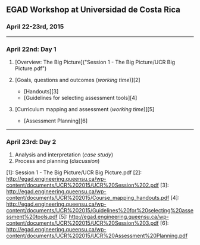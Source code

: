 ## EGAD Workshop at Universidad de Costa Rica
### April 22-23rd, 2015

* * *

### April 22nd: **Day 1**

1.  [Overview: The Big Picture]("Session 1 - The Big Picture/UCR Big Picture.pdf")

2.  [Goals, questions and outcomes (*working time*)][2]

    *   [Handouts][3]
    *   [Guidelines for selecting assessment tools][4]

3.  [Curriculum mapping and assessment (*working time*)][5]

    *   [Assessment Planning][6]

* * *

### April 23rd: **Day 2**

1.  Analysis and interpretation (*case study*)
2.  Process and planning (*discussion*)

 [1]: Session 1 - The Big Picture/UCR Big Picture.pdf
 [2]: http://egad.engineering.queensu.ca/wp-content/documents/UCR%202015/UCR%20Session%202.pdf
 [3]: http://egad.engineering.queensu.ca/wp-content/documents/UCR%202015/Course_mapping_handouts.pdf
 [4]: http://egad.engineering.queensu.ca/wp-content/documents/UCR%202015/Guidelines%20for%20selecting%20assessment%20tools.pdf
 [5]: http://egad.engineering.queensu.ca/wp-content/documents/UCR%202015/UCR%20Session%203.pdf
 [6]: http://egad.engineering.queensu.ca/wp-content/documents/UCR%202015/UCR%20Assessment%20Planning.pdf
